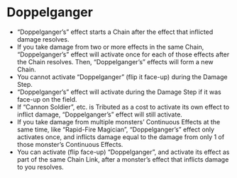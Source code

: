 # Doppelganger

*   “Doppelganger’s” effect starts a Chain after the effect that inflicted damage resolves.
*   If you take damage from two or more effects in the same Chain, “Doppelganger’s” effect will activate once for each of those effects after the Chain resolves. Then, “Doppelganger’s” effects will form a new Chain.
*   You cannot activate “Doppelganger” (flip it face-up) during the Damage Step.
*   “Doppelganger’s” effect will activate during the Damage Step if it was face-up on the field.
*   If “Cannon Soldier”, etc. is Tributed as a cost to activate its own effect to inflict damage, “Doppelganger’s” effect will still activate.
*   If you take damage from multiple monsters’ Continuous Effects at the same time, like “Rapid-Fire Magician”, “Doppelganger’s” effect only activates once, and inflicts damage equal to the damage from only 1 of those monster’s Continuous Effects.
*   You can activate (flip face-up) “Doppelganger”, and activate its effect as part of the same Chain Link, after a monster’s effect that inflicts damage to you resolves.
